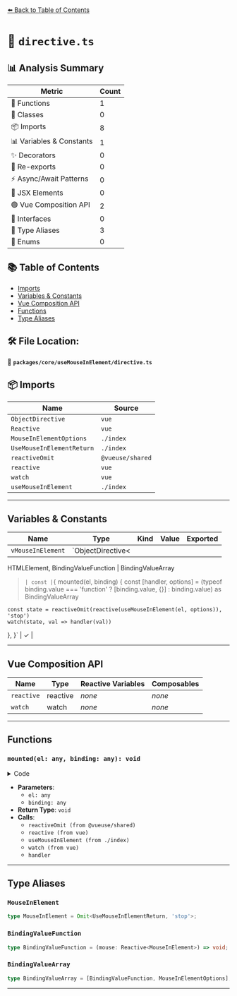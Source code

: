 [⬅️ Back to Table of Contents](../../../index.md)

# 📄 `directive.ts`

## 📊 Analysis Summary

| Metric | Count |
|--------|-------|
| 🔧 Functions | 1 |
| 🧱 Classes | 0 |
| 📦 Imports | 8 |
| 📊 Variables & Constants | 1 |
| ✨ Decorators | 0 |
| 🔄 Re-exports | 0 |
| ⚡ Async/Await Patterns | 0 |
| 💠 JSX Elements | 0 |
| 🟢 Vue Composition API | 2 |
| 📐 Interfaces | 0 |
| 📑 Type Aliases | 3 |
| 🎯 Enums | 0 |

## 📚 Table of Contents

- [Imports](#imports)
- [Variables & Constants](#variables-constants)
- [Vue Composition API](#vue-composition-api)
- [Functions](#functions)
- [Type Aliases](#type-aliases)

## 🛠️ File Location:
📂 **`packages/core/useMouseInElement/directive.ts`**

## 📦 Imports

| Name | Source |
|------|--------|
| `ObjectDirective` | `vue` |
| `Reactive` | `vue` |
| `MouseInElementOptions` | `./index` |
| `UseMouseInElementReturn` | `./index` |
| `reactiveOmit` | `@vueuse/shared` |
| `reactive` | `vue` |
| `watch` | `vue` |
| `useMouseInElement` | `./index` |


---

## Variables & Constants

| Name | Type | Kind | Value | Exported |
|------|------|------|-------|----------|
| `vMouseInElement` | `ObjectDirective<
  HTMLElement,
  BindingValueFunction | BindingValueArray
>` | const | `{
  mounted(el, binding) {
    const [handler, options] = (typeof binding.value === 'function' ? [binding.value, {}] : binding.value) as BindingValueArray

    const state = reactiveOmit(reactive(useMouseInElement(el, options)), 'stop')
    watch(state, val => handler(val))
  },
}` | ✓ |


---

## Vue Composition API

| Name | Type | Reactive Variables | Composables |
|------|------|-------------------|-------------|
| `reactive` | reactive | *none* | *none* |
| `watch` | watch | *none* | *none* |


---

## Functions

### `mounted(el: any, binding: any): void`

<details><summary>Code</summary>

```ts
mounted(el, binding) {
    const [handler, options] = (typeof binding.value === 'function' ? [binding.value, {}] : binding.value) as BindingValueArray

    const state = reactiveOmit(reactive(useMouseInElement(el, options)), 'stop')
    watch(state, val => handler(val))
  }
```
</details>

- **Parameters**:
  - `el: any`
  - `binding: any`
- **Return Type**: `void`
- **Calls**:
  - `reactiveOmit (from @vueuse/shared)`
  - `reactive (from vue)`
  - `useMouseInElement (from ./index)`
  - `watch (from vue)`
  - `handler`

---

## Type Aliases

### `MouseInElement`

```ts
type MouseInElement = Omit<UseMouseInElementReturn, 'stop'>;
```

### `BindingValueFunction`

```ts
type BindingValueFunction = (mouse: Reactive<MouseInElement>) => void;
```

### `BindingValueArray`

```ts
type BindingValueArray = [BindingValueFunction, MouseInElementOptions];
```


---